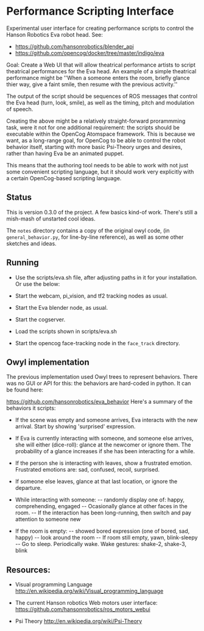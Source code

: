 Performance Scripting Interface
===============================
Experimental user interface for creating performance scripts to control
the Hanson Robotics Eva robot head. See:

* https://github.com/hansonrobotics/blender_api
* https://github.com/opencog/docker/tree/master/indigo/eva

Goal: Create a Web UI that will allow theatrical performance artists
to script theatrical performances for the Eva head.  An example of a
simple theatrical performance might be ''When a someone enters the room,
briefly glance thier way, give a faint smile, then resume with the
previous activity.''

The output of the script should be sequences of ROS messages that
control the Eva head (turn, look, smile), as well as the timing, pitch
and modulation of speech.

Creating the above might be a relatively straight-forward prorammming
task, were it not for one additional requirement: the scripts should be
executable within the OpenCog Atomspace framework. This is because we
want, as a long-range goal, for OpenCog to be able to control the robot
behavior itself, starting with more basic Psi-Theory urges and desires,
rather than having Eva be an animated puppet.

This means that the authoring tool needs to be able to work with not
just some convenient scripting language, but it should work very
explicitly with a certain OpenCog-based scripting language.

Status
------
This is version 0.3.0 of the project. A few basics kind-of work.
There's still a mish-mash of unstarted cool ideas.

The `notes` directory contains a copy of the original owyl code,
(in `general_behavior.py`, for line-by-line reference), as well
as some other sketches and ideas.

Running
-------
* Use the scripts/eva.sh file, after adjusting paths in it for your
  installation. Or use the below:

* Start the webcam, pi_vision, and tf2 tracking nodes as usual.
* Start the Eva blender node, as usual.
* Start the cogserver.
* Load the scripts shown in scripts/eva.sh
* Start the opencog face-tracking node in the `face_track` directory.

Owyl implementation
-------------------
The previous implementation used Owyl trees to represent behaviors.
There was no GUI or API for this: the behaviors are hard-coded in
python.  It can be found here:

https://github.com/hansonrobotics/eva_behavior
Here's a summary of the behaviors it scripts:

 * If the scene was empty and someone arrives, Eva interacts with the
   new arrival. Start by showing 'surprised' expression.

 * If Eva is currently interacting with someone, and someone else
   arrives, she will either (dice-roll): glance at the newcomer or
   ignore them.   The probability of a glance increases if she has
   been interacting for a while.

 * If the person she is interacting with leaves, show a frustrated
   emotion. Frustrated emotions are: sad, confused, recoil, surprised.

 * If someone else leaves, glance at that last location, or ignore
   the departure.

 * While interacting with someone:
   -- randomly display one of: happy, comprehending, engaged
   -- Ocasionally glance at other faces in the room.
   -- If the interaction has been long-running, then switch and pay
      attention to someone new

 * If the room is empty:
   -- showed bored expression (one of bored, sad, happy)
   -- look around the room
   -- If room still empty, yawn, blink-sleepy
   -- Go to sleep. Periodically wake. Wake gestures: shake-2, shake-3,
      blink


Resources:
----------
* Visual programming Language
  http://en.wikipedia.org/wiki/Visual_programming_language

* The current Hanson robotics Web motors user interface:
  https://github.com/hansonrobotics/ros_motors_webui

* Psi Theory
  http://en.wikipedia.org/wiki/Psi-Theory

